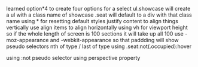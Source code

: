 learned option*4 to create four options for a select
ul.showcase will create a ul with a class name of showcase
.seat will default to a div with that class name
using * for resetting default styles
justify content to align things vertically
use align items to align horizontally
using vh for viewport height so if the whole length of screen is 100 sections it will take up all 100
use -moz-appearance and -webkit-appearance so that paddding will show
pseudo selectors nth of type / last of type
using .seat:not(.occupied):hover 

using :not pseudo selector
using perspective property